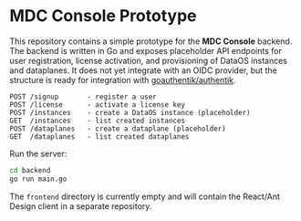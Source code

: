 # MDC Console Prototype

This repository contains a simple prototype for the **MDC Console** backend. The
backend is written in Go and exposes placeholder API endpoints for user
registration, license activation, and provisioning of DataOS instances and
dataplanes. It does not yet integrate with an OIDC provider, but the structure
is ready for integration with [goauthentik/authentik](https://github.com/goauthentik/authentik).

```
POST /signup       - register a user
POST /license      - activate a license key
POST /instances    - create a DataOS instance (placeholder)
GET  /instances    - list created instances
POST /dataplanes   - create a dataplane (placeholder)
GET  /dataplanes   - list created dataplanes
```

Run the server:

```bash
cd backend
go run main.go
```

The `frontend` directory is currently empty and will contain the React/Ant
Design client in a separate repository.
